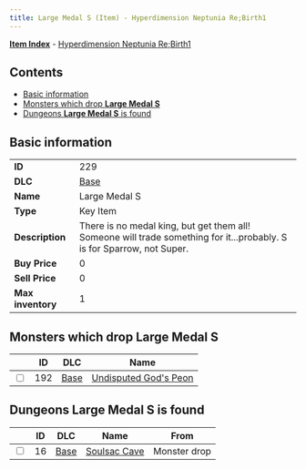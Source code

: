 ```yaml
---
title: Large Medal S (Item) - Hyperdimension Neptunia Re;Birth1
---
```


[**Item Index**](/neptunia/rb1/item/index.html) - [Hyperdimension Neptunia Re;Birth1](/neptunia/rb1)

## Contents

- [Basic information](#basic-information)
- [Monsters which drop **Large Medal S**](#monsters-which-drop-large-medal-s)
- [Dungeons **Large Medal S** is found](#dungeons-large-medal-s-is-found)

## Basic information

|   |   |
| -- | -- |
| **ID** | 229 |
| **DLC** | [Base](/neptunia/rb1/dlc/1-base.html) |
| **Name** | Large Medal S |
| **Type** | Key Item |
| **Description** | There is no medal king, but get them all! Someone will trade something for it...probably. S is for Sparrow, not Super. |
| **Buy Price** | 0 |
| **Sell Price** | 0 |
| **Max inventory** | 1 |


## Monsters which drop **Large Medal S**

|    | ID | DLC | Name |
| -- | -- | --- | ---- |
| <input type="checkbox" id="rb1-monster-1-192" class="trackbox" /> | 192 | [Base](/neptunia/rb1/dlc/1-base.html) | [Undisputed God's Peon](/neptunia/rb1/monster/1-192-undisputed-gods-peon.html) |


## Dungeons **Large Medal S** is found

|    | ID | DLC | Name | From |
| -- | -- | --- | ---- | ---- |
| <input type="checkbox" id="rb1-dungeon-1-16" class="trackbox" /> | 16 | [Base](/neptunia/rb1/dlc/1-base.html) | [Soulsac Cave](/neptunia/rb1/dungeon/1-16-soulsac-cave.html) | Monster drop |
